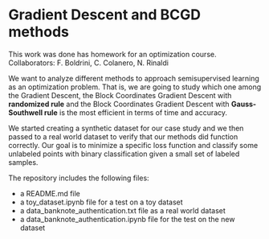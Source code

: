 # Gradient Descent and BCGD methods

This work was done has homework for an optimization course. 
Collaborators: F. Boldrini, C. Colanero, N. Rinaldi


We want to analyze different methods to approach semisupervised
learning as an optimization problem. That is, we are going to study
which one among the Gradient Descent, the Block Coordinates Gradient Descent
with **randomized rule** and the Block Coordinates Gradient Descent with **Gauss-
Southwell rule** is the most efficient in terms of time and accuracy.


We started creating a synthetic dataset for our case study and we then passed
to a real world dataset to verify that our methods did function correctly. Our
goal is to minimize a specific loss function and classify some unlabeled points
with binary classification given a small set of labeled samples.


The repository includes the following files:
- a README.md file
- a toy_dataset.ipynb file for a test on a toy dataset
- a data_banknote_authentication.txt file as a real world dataset
- a data_banknote_authentication.ipynb file for the test on the new dataset
